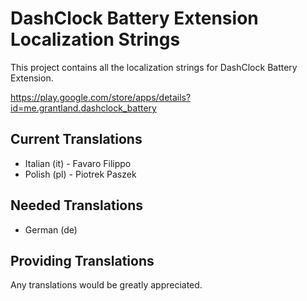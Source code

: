 # DashClock Battery Extension Localization Strings

This project contains all the localization strings for DashClock Battery Extension.

https://play.google.com/store/apps/details?id=me.grantland.dashclock_battery


## Current Translations

* Italian (it) - Favaro Filippo
* Polish (pl) - Piotrek Paszek


## Needed Translations

* German (de)


## Providing Translations

Any translations would be greatly appreciated.
